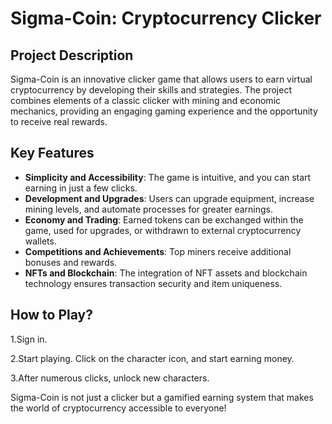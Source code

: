 # Sigma-Coin: Cryptocurrency Clicker

## Project Description
Sigma-Coin is an innovative clicker game that allows users to earn virtual cryptocurrency by developing their skills and strategies. The project combines elements of a classic clicker with mining and economic mechanics, providing an engaging gaming experience and the opportunity to receive real rewards.

## Key Features
- **Simplicity and Accessibility**: The game is intuitive, and you can start earning in just a few clicks.
- **Development and Upgrades**: Users can upgrade equipment, increase mining levels, and automate processes for greater earnings.
- **Economy and Trading**: Earned tokens can be exchanged within the game, used for upgrades, or withdrawn to external cryptocurrency wallets.
- **Competitions and Achievements**: Top miners receive additional bonuses and rewards.
- **NFTs and Blockchain**: The integration of NFT assets and blockchain technology ensures transaction security and item uniqueness.

## How to Play?
1.Sign in.

2.Start playing. Click on the character icon, and start earning money.

3.After numerous clicks, unlock new characters.

Sigma-Coin is not just a clicker but a gamified earning system that makes the world of cryptocurrency accessible to everyone!

